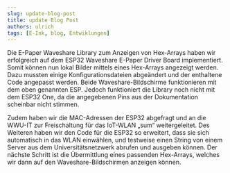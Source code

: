 ```yaml
---
slug: update-blog-post
title: update Blog Post
authors: ulrich
tags: [E-Ink, blog, Entwiklungen]
---
```


Die E-Paper Waveshare Library zum Anzeigen von Hex-Arrays haben wir erfolgreich auf dem ESP32 Waveshare E-Paper Driver Board implementiert. Somit können nun lokal Bilder mittels eines Hex-Arrays angezeigt werden. Dazu mussten einige Konfigurationsdateien abgeändert und der enthaltene Code angepasst werden. Beide Waveshare-Bildschirme funktionieren mit dem oben genannten ESP. Jedoch funktioniert die Library noch nicht mit dem ESP32 One, da die angegebenen Pins aus der Dokumentation scheinbar nicht stimmen.

Zudem haben wir die MAC-Adressen der ESP32 abgefragt und an die WWU-IT zur Freischaltung für das IoT-WLAN „sum“ weitergeleitet. Des Weiteren haben wir den Code für die ESP32 so erweitert, dass sie sich automatisch in das WLAN einwählen, und testweise einen String von einem Server aus dem Universitätsnetzwerk abrufen und ausgeben können. Der nächste Schritt ist die Übermittlung eines passenden Hex-Arrays, welches wir dann auf den Waveshare-Bildschirmen anzeigen können.
